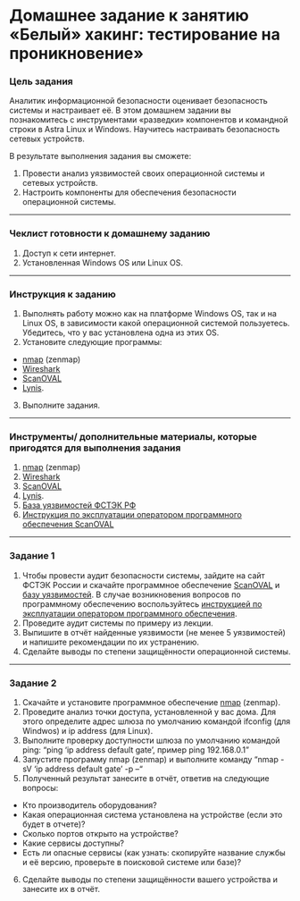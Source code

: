 # Домашнее задание к занятию «Белый» хакинг: тестирование на проникновение»

### Цель задания

Аналитик информационной безопасности оценивает безопасность системы и настраивает её. В этом домашнем задании вы познакомитесь с инструментами «разведки» компонентов и командной строки в Astra Linux и Windows. Научитесь настраивать безопасность сетевых устройств.

В результате выполнения задания вы сможете:

1. Провести анализ уязвимостей своих операционной системы и сетевых устройств.
2. Настроить компоненты для обеспечения безопасности операционной системы.

------

### Чеклист готовности к домашнему заданию

1. Доступ к сети интернет.
2. Установленная Windows OS или Linux OS.

------

### Инструкция к заданию

1. Выполнять работу можно как на платформе Windows OS, так и на Linux OS, в зависимости какой операционной системой пользуетесь. Убедитесь, что у вас установлена одна из этих OS.
2. Установите следующие программы: 
- [nmap](https://nmap.org/) (zenmap)
- [Wireshark](https://www.wireshark.org/)
- [ScanOVAL](https://bdu.fstec.ru/files/scanoval.msi)
- [Lynis](https://cisofy.com/lynis/#installation).
3. Выполните задания.

------

### Инструменты/ дополнительные материалы, которые пригодятся для выполнения задания

1. [nmap](https://nmap.org/) (zenmap)
2. [Wireshark](https://www.wireshark.org/)
3. [ScanOVAL](https://bdu.fstec.ru/files/scanoval.msi)
4. [Lynis](https://cisofy.com/lynis/#installation).
5. [База уязвимостей ФСТЭК РФ](https://bdu.fstec.ru/files/scanoval.xml)
6. [Инструкция по эксплуатации оператором программного обеспечения ScanOVAL](https://bdu.fstec.ru/files/documents/scanoval_manual.pdf)

------

### Задание 1

1. Чтобы провести аудит безопасности системы, зайдите на сайт ФСТЭК России и скачайте программное обеспечение [ScanOVAL](https://bdu.fstec.ru/files/scanoval.msi) и [базу уязвимостей](https://bdu.fstec.ru/files/scanoval.xml). В случае возникновения вопросов по программному обеспечению воспользуйтесь [инструкцией по эксплуатации оператором программного обеспечения](https://bdu.fstec.ru/files/documents/scanoval_manual.pdf). 
2. Проведите аудит системы по примеру из лекции.
3. Выпишите в отчёт найденные уязвимости (не менее 5 уязвимостей) и напишите рекомендации по их устранению.
4. Сделайте выводы по степени защищённости операционной системы. 

------

### Задание 2

1. Скачайте и установите программное обеспечение [nmap](https://nmap.org/) (zenmap).
2. Проведите анализ точки доступа, установленной у вас дома. Для этого определите адрес шлюза по умолчанию командой ifconfig (для Windwos) и ip address (для Linux). 
3. Выполните проверку доступности шлюза по умолчанию командой ping:
“ping ‘ip address default gate’, пример ping 192.168.0.1” 
4. Запустите программу nmap (zenmap) и выполните команду “nmap -sV ‘ip  address default gate’ -p –“
5. Полученный результат занесите в отчёт, ответив на следующие вопросы:
- Кто производитель оборудования?
- Какая операционная система установлена на устройстве (если это будет в отчете)?
- Сколько портов открыто на устройстве?
- Какие сервисы доступны? 
- Есть ли опасные сервисы (как узнать: скопируйте название службы и её версию, проверьте в поисковой системе или базе)?
6. Сделайте выводы по степени защищённости вашего устройства и занесите их в отчёт. 
